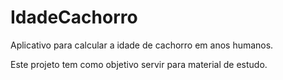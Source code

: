 # IdadeCachorro
Aplicativo para calcular a idade de cachorro em anos humanos.

Este projeto tem como objetivo servir para material de estudo.
